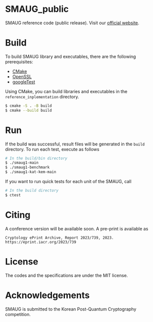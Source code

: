 # SMAUG_public
SMAUG reference code (public release). 
Visit our [official website](https://www.kpqc.cryptolab.co.kr/smaug).


# Build

To build SMAUG library and executables, there are the following prerequisites:

- [CMake](https://cmake.org/)
- [OpenSSL](https://www.openssl.org/)
- [googleTest](https://google.github.io/googletest/)

Using CMake, you can build libraries and executables in the `reference_inplementation` directory.

```bash
$ cmake -S . -B build
$ cmake --build build
```

# Run

If the build was successful, result files will be generated in the `build` directory. To run each test, execute as follows

```bash
# In the build/bin directory
$ ./smaug1-main
$ ./smaug1-benchmark
$ ./smaug1-kat-kem-main
```

If you want to run quick tests for each unit of the SMAUG, call

```bash
# In the build directory
$ ctest
```

# Citing

A conference version will be available soon. A pre-print is available as

    Cryptology ePrint Archive, Report 2023/739, 2023. https://eprint.iacr.org/2023/739

# License

The codes and the specifications are under the MIT license. 

# Acknowledgements

SMAUG is submitted to the Korean Post-Quantum Cryptography competition. 
